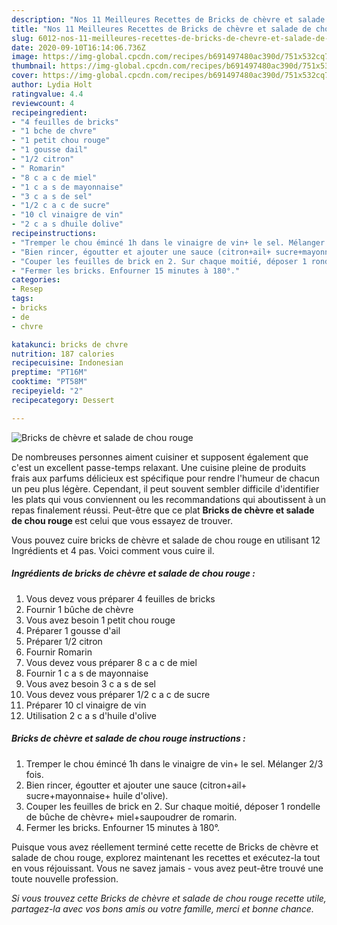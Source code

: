 ```yaml
---
description: "Nos 11 Meilleures Recettes de Bricks de chèvre et salade de chou rouge"
title: "Nos 11 Meilleures Recettes de Bricks de chèvre et salade de chou rouge"
slug: 6012-nos-11-meilleures-recettes-de-bricks-de-chevre-et-salade-de-chou-rouge
date: 2020-09-10T16:14:06.736Z
image: https://img-global.cpcdn.com/recipes/b691497480ac390d/751x532cq70/bricks-de-chevre-et-salade-de-chou-rouge-photo-principale-de-la-recette.jpg
thumbnail: https://img-global.cpcdn.com/recipes/b691497480ac390d/751x532cq70/bricks-de-chevre-et-salade-de-chou-rouge-photo-principale-de-la-recette.jpg
cover: https://img-global.cpcdn.com/recipes/b691497480ac390d/751x532cq70/bricks-de-chevre-et-salade-de-chou-rouge-photo-principale-de-la-recette.jpg
author: Lydia Holt
ratingvalue: 4.4
reviewcount: 4
recipeingredient:
- "4 feuilles de bricks"
- "1 bche de chvre"
- "1 petit chou rouge"
- "1 gousse dail"
- "1/2 citron"
- " Romarin"
- "8 c a c de miel"
- "1 c a s de mayonnaise"
- "3 c a s de sel"
- "1/2 c a c de sucre"
- "10 cl vinaigre de vin"
- "2 c a s dhuile dolive"
recipeinstructions:
- "Tremper le chou émincé 1h dans le vinaigre de vin+ le sel. Mélanger 2/3 fois."
- "Bien rincer, égoutter et ajouter une sauce (citron+ail+ sucre+mayonnaise+ huile d&#39;olive)."
- "Couper les feuilles de brick en 2. Sur chaque moitié, déposer 1 rondelle de bûche de chèvre+ miel+saupoudrer de romarin."
- "Fermer les bricks. Enfourner 15 minutes à 180°."
categories:
- Resep
tags:
- bricks
- de
- chvre

katakunci: bricks de chvre 
nutrition: 187 calories
recipecuisine: Indonesian
preptime: "PT16M"
cooktime: "PT58M"
recipeyield: "2"
recipecategory: Dessert

---
```



![Bricks de chèvre et salade de chou rouge](https://img-global.cpcdn.com/recipes/b691497480ac390d/751x532cq70/bricks-de-chevre-et-salade-de-chou-rouge-photo-principale-de-la-recette.jpg)

De nombreuses personnes aiment cuisiner et supposent également que c'est un excellent passe-temps relaxant. Une cuisine pleine de produits frais aux parfums délicieux est spécifique pour rendre l'humeur de chacun un peu plus légère. Cependant, il peut souvent sembler difficile d'identifier les plats qui vous conviennent ou les recommandations qui aboutissent à un repas finalement réussi. Peut-être que ce plat <strong> Bricks de chèvre et salade de chou rouge </strong> est celui que vous essayez de trouver.

<!--inarticleads1-->

Vous pouvez cuire bricks de chèvre et salade de chou rouge en utilisant 12 Ingrédients et 4 pas. Voici comment vous cuire il.

##### Ingrédients de bricks de chèvre et salade de chou rouge :

1. Vous devez vous préparer 4 feuilles de bricks
1. Fournir 1 bûche de chèvre
1. Vous avez besoin 1 petit chou rouge
1. Préparer 1 gousse d&#39;ail
1. Préparer 1/2 citron
1. Fournir  Romarin
1. Vous devez vous préparer 8 c a c de miel
1. Fournir 1 c a s de mayonnaise
1. Vous avez besoin 3 c a s de sel
1. Vous devez vous préparer 1/2 c a c de sucre
1. Préparer 10 cl vinaigre de vin
1. Utilisation 2 c a s d&#39;huile d&#39;olive




<!--inarticleads2-->

##### Bricks de chèvre et salade de chou rouge instructions :

1. Tremper le chou émincé 1h dans le vinaigre de vin+ le sel. Mélanger 2/3 fois.
1. Bien rincer, égoutter et ajouter une sauce (citron+ail+ sucre+mayonnaise+ huile d&#39;olive).
1. Couper les feuilles de brick en 2. Sur chaque moitié, déposer 1 rondelle de bûche de chèvre+ miel+saupoudrer de romarin.
1. Fermer les bricks. Enfourner 15 minutes à 180°.




<!--inarticleads1-->

<p>
Puisque vous avez réellement terminé cette recette de Bricks de chèvre et salade de chou rouge, explorez maintenant les recettes et exécutez-la tout en vous réjouissant. Vous ne savez jamais - vous avez peut-être trouvé une toute nouvelle profession.
</p>

<p>
<i>Si vous trouvez cette Bricks de chèvre et salade de chou rouge recette utile, partagez-la avec vos bons amis ou votre famille, merci et bonne chance.</i>
</p>
